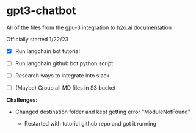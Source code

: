 # gpt3-chatbot
All of the files from the gpu-3 integration to h2o.ai documentation

Officially started 1/22/23

- [x] Run langchain bot tutorial

- [ ] Run langchain github bot python script

- [ ] Research ways to integrate into slack

- [ ] (Maybe) Group all MD files in S3 bucket



**Challenges:**
- Changed destination folder and kept getting error "ModuleNotFound"

  - Restarted with tutorial github repo and got it running

